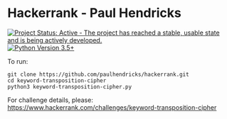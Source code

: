 Hackerrank - Paul Hendricks
===========================

[![Project Status: Active - The project has reached a stable, usable state and is being actively developed.](http://www.repostatus.org/badges/0.1.0/active.svg)](http://www.repostatus.org/#active) [![Python Version 3.5+](https://img.shields.io/badge/Python%20Version-3.5+-blue.svg)](https://img.shields.io/badge/Python%20Version-3.5+-blue.svg) 

To run:

```shell
git clone https://github.com/paulhendricks/hackerrank.git
cd keyword-transposition-cipher
python3 keyword-transposition-cipher.py
```

For challenge details, please: https://www.hackerrank.com/challenges/keyword-transposition-cipher
